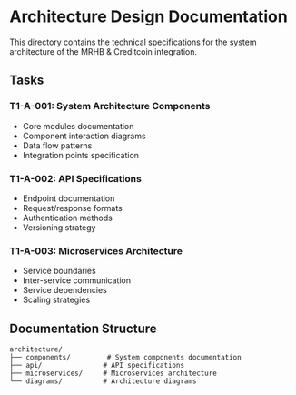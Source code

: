 # Architecture Design Documentation

This directory contains the technical specifications for the system architecture of the MRHB & Creditcoin integration.

## Tasks

### T1-A-001: System Architecture Components
- Core modules documentation
- Component interaction diagrams
- Data flow patterns
- Integration points specification

### T1-A-002: API Specifications
- Endpoint documentation
- Request/response formats
- Authentication methods
- Versioning strategy

### T1-A-003: Microservices Architecture
- Service boundaries
- Inter-service communication
- Service dependencies
- Scaling strategies

## Documentation Structure

```
architecture/
├── components/         # System components documentation
├── api/               # API specifications
├── microservices/     # Microservices architecture
└── diagrams/          # Architecture diagrams
``` 